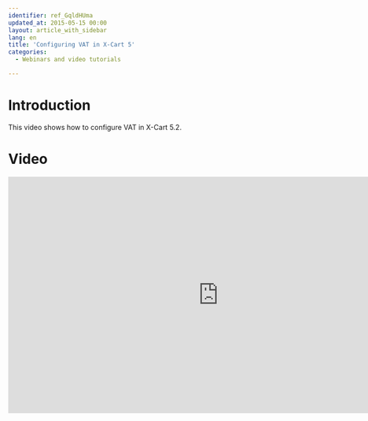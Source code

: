 ```yaml
---
identifier: ref_GqldHUma
updated_at: 2015-05-15 00:00
layout: article_with_sidebar
lang: en
title: 'Configuring VAT in X-Cart 5'
categories:
  - Webinars and video tutorials

---
```



# Introduction

This video shows how to configure VAT in X-Cart 5.2.

# Video

<iframe class="youtube-player" type="text/html" style="width: 853px; height: 480px" src="https://www.youtube.com/embed/kCS54G0QvvU" frameborder="0"></iframe>